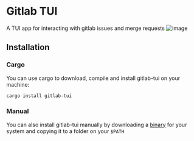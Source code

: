 # Gitlab TUI
A TUI app for interacting with gitlab issues and merge requests
![image](https://github.com/NiklasTreml/gitlab-tui/assets/27763017/7efaabd3-dd68-4cb8-9e6f-9833a1916b81)

## Installation

### Cargo
You can use cargo to download, compile and install gitlab-tui on your machine:

```bash
cargo install gitlab-tui
```

### Manual
You can also install gitlab-tui manually by downloading a [binary](https://github.com/NiklasTreml/gitlab-tui/releases) for your system and copying it to a folder on your `$PATH`
